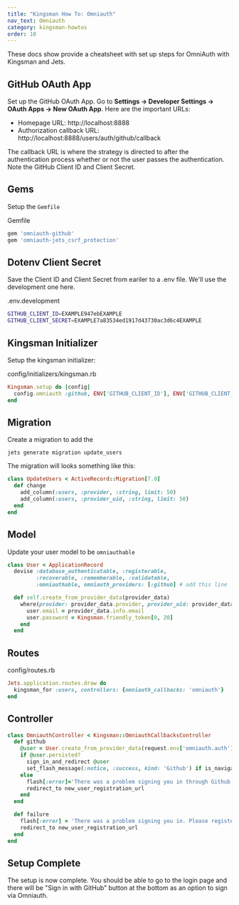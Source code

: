 ```yaml
---
title: "Kingsman How To: Omniauth"
nav_text: Omniauth
category: kingsman-howtos
order: 10
---
```


These docs show provide a cheatsheet with set up steps for OmniAuth with Kingsman and Jets.

## GitHub OAuth App

Set up the GitHub OAuth App. Go to **Settings -> Developer Settings -> OAuth Apps -> New OAuth App**. Here are the important URLs:

* Homepage URL: http://localhost:8888
* Authorization callback URL: http://localhost:8888/users/auth/github/callback

The callback URL is where the strategy is directed to after the authentication process whether or not the user passes the authentication. Note the GitHub Client ID and Client Secret.

## Gems

Setup the `Gemfile`

Gemfile

```ruby
gem 'omniauth-github'
gem 'omniauth-jets_csrf_protection'
```

## Dotenv Client Secret

Save the Client ID and Client Secret from eariler to a .env file. We'll use the development one here.

.env.development

```bash
GITHUB_CLIENT_ID=EXAMPLE947ebEXAMPLE
GITHUB_CLIENT_SECRET=EXAMPLE7a83534ed1917d43730ac3d6c4EXAMPLE
```

## Kingsman Initializer

Setup the kingsman initializer:

config/initializers/kingsman.rb

```ruby
Kingsman.setup do |config|
  config.omniauth :github, ENV['GITHUB_CLIENT_ID'], ENV['GITHUB_CLIENT_SECRET'], scope:'user,public_repo'
end
```

## Migration

Create a migration to add the

    jets generate migration update_users

The migration will looks something like this:

```ruby
class UpdateUsers < ActiveRecord::Migration[7.0]
  def change
    add_column(:users, :provider, :string, limit: 50)
    add_column(:users, :provider_uid, :string, limit: 50)
  end
end
```

## Model

Update your user model to be `omniauthable`

```ruby
class User < ApplicationRecord
  devise :database_authenticatable, :registerable,
         :recoverable, :rememberable, :validatable,
         :omniauthable, omniauth_providers: [:github] # add this line

  def self.create_from_provider_data(provider_data)
    where(provider: provider_data.provider, provider_uid: provider_data.uid).first_or_create do |user|
      user.email = provider_data.info.email
      user.password = Kingsman.friendly_token[0, 20]
    end
  end
```

## Routes

config/routes.rb

```ruby
Jets.application.routes.draw do
  kingsman_for :users, controllers: {omniauth_callbacks: 'omniauth'}
end
```

## Controller

```ruby
class OmniauthController < Kingsman::OmniauthCallbacksController
  def github
    @user = User.create_from_provider_data(request.env['omniauth.auth'])
    if @user.persisted?
      sign_in_and_redirect @user
      set_flash_message(:notice, :success, kind: 'Github') if is_navigational_format?
    else
      flash[:error]='There was a problem signing you in through Github. Please register or try signing in later.'
      redirect_to new_user_registration_url
    end
  end

  def failure
    flash[:error] = 'There was a problem signing you in. Please register or try signing in later.'
    redirect_to new_user_registration_url
  end
end
```

## Setup Complete

The setup is now complete. You should be able to go to the login page and there will be "Sign in with GitHub" button at the bottom as an option to sign via Omniauth.
